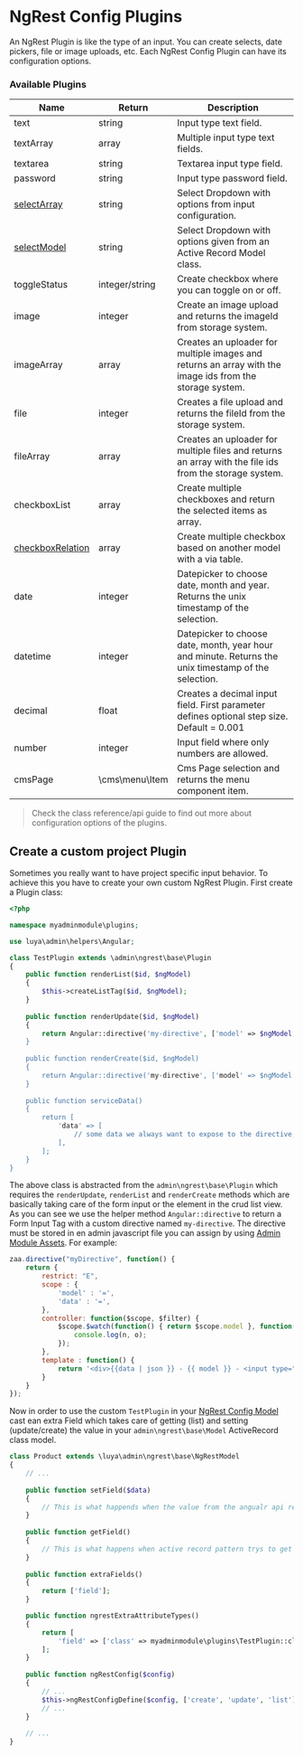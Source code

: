# NgRest Config Plugins

An NgRest Plugin is like the type of an input. You can create selects, date pickers, file or image uploads, etc. Each NgRest Config Plugin can have its configuration options.

### Available Plugins

|Name				|Return		|Description
|--------------		|---		|-------------
|text				|string		|Input type text field.
|textArray			|array		|Multiple input type text fields.
|textarea		  	|string		|Textarea input type field.
|password			|string		|Input type password field.
|[selectArray](ngrest-plugin-select.md) |string	|Select Dropdown with options from input configuration.
|[selectModel](ngrest-plugin-select.md) |string	|Select Dropdown with options given from an Active Record Model class.
|toggleStatus       |integer/string	|Create checkbox where you can toggle on or off.
|image				|integer	|Create an image upload and returns the imageId from storage system.
|imageArray			|array		|Creates an uploader for multiple images and returns an array with the image ids from the storage system.
|file				|integer		|Creates a file upload and returns the fileId from the storage system.
|fileArray          |array		|Creates an uploader for multiple files and returns an array with the file ids from the storage system.
|checkboxList		|array		|Create multiple checkboxes and return the selected items as array.
|[checkboxRelation](ngrest-plugin-checkboxrelation.md) |array |Create multiple checkbox based on another model with a via table.
|date				|integer |Datepicker to choose date, month and year. Returns the unix timestamp of the selection.
|datetime 			|integer |Datepicker to choose date, month, year hour and minute. Returns the unix timestamp of the selection.
|decimal            |float	|Creates a decimal input field. First parameter defines optional step size. Default = 0.001
|number				|integer |Input field where only numbers are allowed.
|cmsPage			|\cms\menu\Item |Cms Page selection and returns the menu component item.

> Check the class reference/api guide to find out more about configuration options of the plugins.

## Create a custom project Plugin

Sometimes you really want to have project specific input behavior. To achieve this you have to create your own custom NgRest Plugin. First create a Plugin class:

```php
<?php

namespace myadminmodule\plugins;

use luya\admin\helpers\Angular;

class TestPlugin extends \admin\ngrest\base\Plugin
{
    public function renderList($id, $ngModel)
    {
        $this->createListTag($id, $ngModel);
    }
    
    public function renderUpdate($id, $ngModel)
    {
        return Angular::directive('my-directive', ['model' => $ngModel, data' => $this->getServiceName('data')]);
    }
    
    public function renderCreate($id, $ngModel)
    {
        return Angular::directive('my-directive', ['model' => $ngModel, 'data' => $this->getServiceName('data')]);
    }
    
    public function serviceData()
    {
        return [
            'data' => [
                // some data we always want to expose to the directive,
            ],
        ];
    }
}
```

The above class is abstracted from the `admin\ngrest\base\Plugin` which requires the `renderUpdate`, `renderList` and `renderCreate` methods which are basically taking care of the form input or the element in the crud list view. As you can see we use the helper method `Angular::directive` to return a Form Input Tag with a custom directive named `my-directive`. The directive must be stored in en admin javascript file you can assign by using [Admin Module Assets](app-admin-module-assets.md). For example:

```js
zaa.directive("myDirective", function() {
    return {
        restrict: "E",
        scope : {
            'model' : '=',
            'data' : '=',
        },
        controller: function($scope, $filter) {
            $scope.$watch(function() { return $scope.model }, function(n, o) {
                console.log(n, o);
            });
        },
        template : function() {
            return '<div>{{data | json }} - {{ model }} - <input type="text" ng-model="model" /></div>';
        }
    }
});
```

Now in order to use the custom `TestPlugin` in your [NgRest Config Model](ngrest-model.md) cast ean extra Field which takes care of getting (list) and setting (update/create) the value in your `admin\ngrest\base\Model` ActiveRecord class model.

```php
class Product extends \luya\admin\ngrest\base\NgRestModel
{
    // ... 
    
    public function setField($data)
    {
        // This is what happends when the value from the angualr api response trys to save or update the model with $data.
    }
    
    public function getField()
    {
        // This is what happens when active record pattern trys to get the values for the field. This is basic getter/setter principal of the yii\base\Object.
    }
    
    public function extraFields()
    {
        return ['field'];
    }

    public function ngrestExtraAttributeTypes()
    {
        return [
            'field' => ['class' => myadminmodule\plugins\TestPlugin::className()],
        ];
    }
    
    public function ngRestConfig($config)
    {
        // ...
        $this->ngRestConfigDefine($config, ['create', 'update', 'list'], ['field']);
        // ...
    }
    
    // ...
}
```
